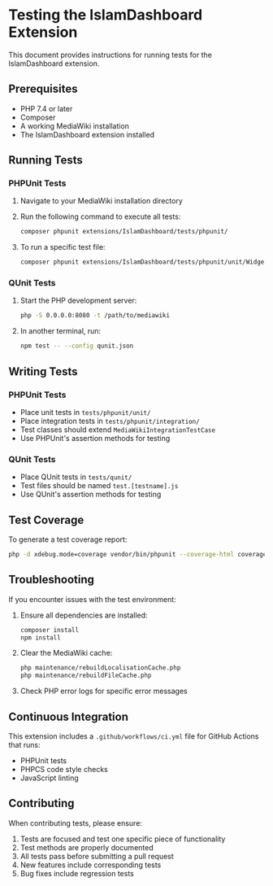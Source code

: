 # Testing the IslamDashboard Extension

This document provides instructions for running tests for the IslamDashboard extension.

## Prerequisites

- PHP 7.4 or later
- Composer
- A working MediaWiki installation
- The IslamDashboard extension installed

## Running Tests

### PHPUnit Tests

1. Navigate to your MediaWiki installation directory
2. Run the following command to execute all tests:
   ```bash
   composer phpunit extensions/IslamDashboard/tests/phpunit/
   ```

3. To run a specific test file:
   ```bash
   composer phpunit extensions/IslamDashboard/tests/phpunit/unit/Widgets/DashboardWidgetTest.php
   ```

### QUnit Tests

1. Start the PHP development server:
   ```bash
   php -S 0.0.0.0:8080 -t /path/to/mediawiki
   ```

2. In another terminal, run:
   ```bash
   npm test -- --config qunit.json
   ```

## Writing Tests

### PHPUnit Tests

- Place unit tests in `tests/phpunit/unit/`
- Place integration tests in `tests/phpunit/integration/`
- Test classes should extend `MediaWikiIntegrationTestCase`
- Use PHPUnit's assertion methods for testing

### QUnit Tests

- Place QUnit tests in `tests/qunit/`
- Test files should be named `test.[testname].js`
- Use QUnit's assertion methods for testing

## Test Coverage

To generate a test coverage report:

```bash
php -d xdebug.mode=coverage vendor/bin/phpunit --coverage-html coverage/ extensions/IslamDashboard/tests/phpunit/
```

## Troubleshooting

If you encounter issues with the test environment:

1. Ensure all dependencies are installed:
   ```bash
   composer install
   npm install
   ```

2. Clear the MediaWiki cache:
   ```bash
   php maintenance/rebuildLocalisationCache.php
   php maintenance/rebuildFileCache.php
   ```

3. Check PHP error logs for specific error messages

## Continuous Integration

This extension includes a `.github/workflows/ci.yml` file for GitHub Actions that runs:
- PHPUnit tests
- PHPCS code style checks
- JavaScript linting

## Contributing

When contributing tests, please ensure:

1. Tests are focused and test one specific piece of functionality
2. Test methods are properly documented
3. All tests pass before submitting a pull request
4. New features include corresponding tests
5. Bug fixes include regression tests

